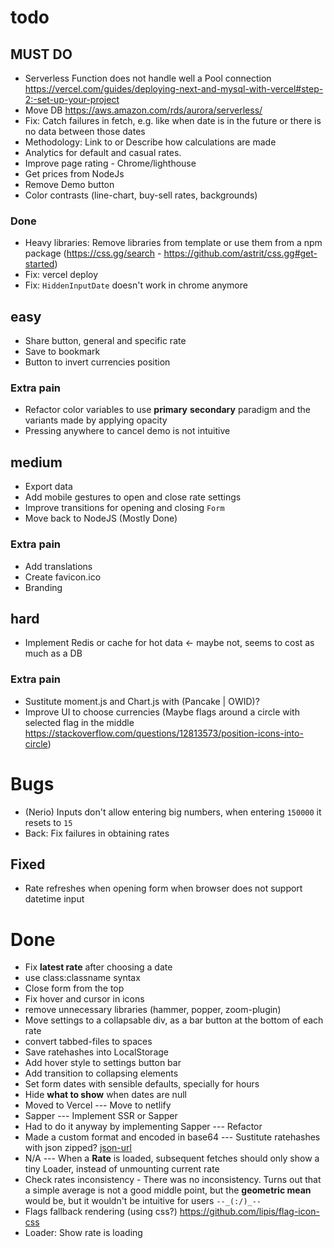# todo

## MUST DO
- Serverless Function does not handle well a Pool connection https://vercel.com/guides/deploying-next-and-mysql-with-vercel#step-2:-set-up-your-project
- Move DB https://aws.amazon.com/rds/aurora/serverless/
- Fix: Catch failures in fetch, e.g. like when date is in the future or there is no data between those dates
- Methodology: Link to or Describe how calculations are made
- Analytics for default and casual rates.
- Improve page rating - Chrome/lighthouse
- Get prices from NodeJs
- Remove Demo button
- Color contrasts (line-chart, buy-sell rates, backgrounds)
### Done
- Heavy libraries: Remove libraries from template or use them from a npm package (https://css.gg/search - https://github.com/astrit/css.gg#get-started)
- Fix: vercel deploy
- Fix: `HiddenInputDate` doesn't work in chrome anymore

## easy
- Share button, general and specific rate
- Save to bookmark
- Button to invert currencies position
### Extra pain
- Refactor color variables to use **primary** **secondary** paradigm and the variants made by applying opacity
- Pressing anywhere to cancel demo is not intuitive


## medium
- Export data
- Add mobile gestures to open and close rate settings
- Improve transitions for opening and closing `Form`
- Move back to NodeJS (Mostly Done)
### Extra pain
- Add translations
- Create favicon.ico
- Branding


## hard
- Implement Redis or cache for hot data <- maybe not, seems to cost as much as a DB
### Extra pain
- Sustitute moment.js and Chart.js with (Pancake | OWID)?
- Improve UI to choose currencies (Maybe flags around a circle with selected flag in the middle https://stackoverflow.com/questions/12813573/position-icons-into-circle)


# Bugs
- (Nerio) Inputs don't allow entering big numbers, when entering `150000` it resets to `15`
- Back: Fix failures in obtaining rates
## Fixed
- Rate refreshes when opening form when browser does not support datetime input


# Done
- Fix **latest rate** after choosing a date
- use class:classname syntax
- Close form from the top
- Fix hover and cursor in icons
- remove unnecessary libraries (hammer, popper, zoom-plugin)
- Move settings to a collapsable div, as a bar button at the bottom of each rate
- convert tabbed-files to spaces
- Save ratehashes into LocalStorage
- Add hover style to settings button bar
- Add transition to collapsing elements
- Set form dates with sensible defaults, specially for hours
- Hide **what to show** when dates are null
- Moved to Vercel --- Move to netlify
- Sapper --- Implement SSR or Sapper
- Had to do it anyway by implementing Sapper --- Refactor
- Made a custom format and encoded in base64 --- Sustitute ratehashes with json zipped? [json-url](https://github.com/masotime/json-url)
- N/A --- When a **Rate** is loaded, subsequent fetches should only show a tiny Loader, instead of unmounting current rate
- Check rates inconsistency - There was no inconsistency. Turns out that a simple average is not a good middle point, but the **geometric mean** would be, but it wouldn't be intuitive for users `--_(:/)_--`
- Flags fallback rendering (using css?) https://github.com/lipis/flag-icon-css
- Loader: Show rate is loading
